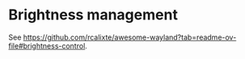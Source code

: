 # Brightness management

See https://github.com/rcalixte/awesome-wayland?tab=readme-ov-file#brightness-control.


